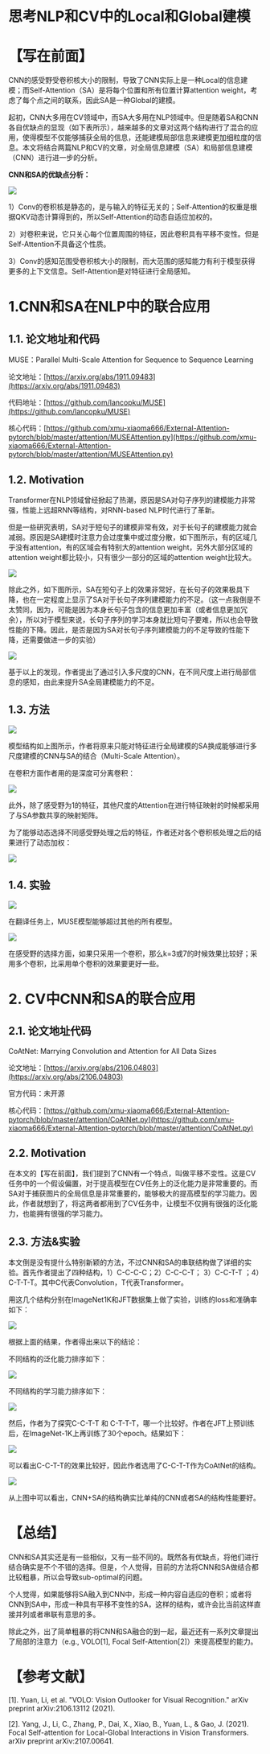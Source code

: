# 思考NLP和CV中的Local和Global建模

# 【写在前面】

CNN的感受野受卷积核大小的限制，导致了CNN实际上是一种Local的信息建模；而Self-Attention（SA）是将每个位置和所有位置计算attention weight，考虑了每个点之间的联系，因此SA是一种Global的建模。

起初，CNN大多用在CV领域中，而SA大多用在NLP领域中。但是随着SA和CNN各自优缺点的显现（如下表所示），越来越多的文章对这两个结构进行了混合的应用，使得模型不仅能够捕获全局的信息，还能建模局部信息来建模更加细粒度的信息。本文将结合两篇NLP和CV的文章，对全局信息建模（SA）和局部信息建模（CNN）进行进一步的分析。


**CNN和SA的优缺点分析：** 


![](https://secure.wostatic.cn/static%2FhDE3kAYm72oziY3AkKBjjo%2Fimage.png?auth_key=1625628251-oJHy2Pkhkj66XVxcVNhK78-0-14a7b36eb96aa54c50ba37584b55a762&image_process=resize,w_616)

1）Conv的卷积核是静态的，是与输入的特征无关的；Self-Attention的权重是根据QKV动态计算得到的，所以Self-Attention的动态自适应加权的。

2）对卷积来说，它只关心每个位置周围的特征，因此卷积具有平移不变性。但是Self-Attention不具备这个性质。

3）Conv的感知范围受卷积核大小的限制，而大范围的感知能力有利于模型获得更多的上下文信息。Self-Attention是对特征进行全局感知。


# 1.CNN和SA在NLP中的联合应用

## 1.1.  论文地址和代码

MUSE：Parallel Multi-Scale Attention for Sequence to Sequence Learning 

论文地址：[https://arxiv.org/abs/1911.09483](https://arxiv.org/abs/1911.09483)

代码地址：[https://github.com/lancopku/MUSE](https://github.com/lancopku/MUSE)

核心代码：[https://github.com/xmu-xiaoma666/External-Attention-pytorch/blob/master/attention/MUSEAttention.py](https://github.com/xmu-xiaoma666/External-Attention-pytorch/blob/master/attention/MUSEAttention.py)

## 1.2. Motivation

Transformer在NLP领域曾经掀起了热潮，原因是SA对句子序列的建模能力非常强，性能上远超RNN等结构，对RNN-based NLP时代进行了革新。

但是一些研究表明，SA对于短句子的建模非常有效，对于长句子的建模能力就会减弱。原因是SA建模时注意力会过度集中或过度分散，如下图所示，有的区域几乎没有attention，有的区域会有特别大的attention weight，另外大部分区域的attention weight都比较小，只有很少一部分的区域的attention weight比较大。

![](https://secure.wostatic.cn/static%2FhoVUB84BtE73pWX3bwm3Pv%2Fimage.png?auth_key=1625628250-fAVLez2jzUcHe4B3kjWBZB-0-eb73e950f5fde3e873173ef1c94ca651&image_process=resize,w_485)

除此之外，如下图所示，SA在短句子上的效果非常好，在长句子的效果极具下降，也在一定程度上显示了SA对于长句子序列建模能力的不足。（这一点我倒是不太赞同，因为，可能是因为本身长句子包含的信息更加丰富（或者信息更加冗余），所以对于模型来说，长句子序列的学习本身就比短句子要难，所以也会导致性能的下降。因此，是否是因为SA对长句子序列建模能力的不足导致的性能下降，还需要做进一步的实验）

![](https://secure.wostatic.cn/static%2FxtHRjAXNov6H4oDLLLkTms%2Fimage.png?auth_key=1625628250-dxsF2NNcgUbevFt2XGMsWJ-0-c0a3a8c1f874e3a80ef85f9f6d93b8f3&image_process=resize,w_454)

基于以上的发现，作者提出了通过引入多尺度的CNN，在不同尺度上进行局部信息的感知，由此来提升SA全局建模能力的不足。

## 1.3. 方法

![](https://secure.wostatic.cn/static%2Fc8AccmuHNCuteuB3JBi3LH%2Fimage.png?auth_key=1625628251-dnK295kAYRtHNoPTLeqtq4-0-6f794ee36f6d9cf987e0411f19e87749&image_process=resize,w_616)

模型结构如上图所示，作者将原来只能对特征进行全局建模的SA换成能够进行多尺度建模的CNN与SA的结合（Multi-Scale Attention）。

在卷积方面作者用的是深度可分离卷积：

![](https://secure.wostatic.cn/static%2FUwzAxnqa7yThTfqwZfan1%2Fimage.png?auth_key=1625628251-dpZ6WtV7XQMVJaUycf63gL-0-6390717ae07b7a85cd618c82209e5bea&image_process=resize,w_616)

此外，除了感受野为1的特征，其他尺度的Attention在进行特征映射的时候都采用了与SA参数共享的映射矩阵。

为了能够动态选择不同感受野处理之后的特征，作者还对各个卷积核处理之后的结果进行了动态加权：

![](https://secure.wostatic.cn/static%2F63o8yAQ1t5Nj5Yh5AvKh48%2Fimage.png?auth_key=1625628251-m4FngLTfYJY1iiW61KGf3Q-0-fc7daa14ac968787852b764bd0dd740d&image_process=resize,w_394)

## 1.4. 实验

![](https://secure.wostatic.cn/static%2FfcUHAAcUvyr4bhZZPGeF96%2Fimage.png?auth_key=1625628251-eHyLVYX3p2jZcriUzACF8Z-0-948c8bf303286292b642136a89e54446&image_process=resize,w_616)

在翻译任务上，MUSE模型能够超过其他的所有模型。


![](https://secure.wostatic.cn/static%2FnUj6G1foQXHT77XKu5hagN%2Fimage.png?auth_key=1625628251-4Vz1pRdKyPJVes52BNmTmZ-0-1b873d77b8d215611d9d354682ed9f65&image_process=resize,w_616)

在感受野的选择方面，如果只采用一个卷积，那么k=3或7的时候效果比较好；采用多个卷积，比采用单个卷积的效果要更好一些。


# 2. CV中CNN和SA的联合应用

## 2.1. 论文地址代码

CoAtNet: Marrying Convolution and Attention for All Data Sizes

论文地址：[https://arxiv.org/abs/2106.04803](https://arxiv.org/abs/2106.04803)

官方代码：未开源

核心代码：[https://github.com/xmu-xiaoma666/External-Attention-pytorch/blob/master/attention/CoAtNet.py](https://github.com/xmu-xiaoma666/External-Attention-pytorch/blob/master/attention/CoAtNet.py)


## 2.2. Motivation

在本文的【写在前面】，我们提到了CNN有一个特点，叫做平移不变性。这是CV任务中的一个假设偏置，对于提高模型在CV任务上的泛化能力是非常重要的。而SA对于捕获图片的全局信息是非常重要的，能够极大的提高模型的学习能力。因此，作者就想到了，将这两者都用到了CV任务中，让模型不仅拥有很强的泛化能力，也能拥有很强的学习能力。


## 2.3. 方法&实验

本文倒是没有提什么特别新颖的方法，不过CNN和SA的串联结构做了详细的实验。首先作者提出了四种结构，1）C-C-C-C；2）C-C-C-T； 3）C-C-T-T ；4）C-T-T-T。其中C代表Convolution，T代表Transformer。

用这几个结构分别在ImageNet1K和JFT数据集上做了实验，训练的loss和准确率如下：

![](https://secure.wostatic.cn/static%2FjFQ2AeDAoXTYaQwKTSnvb1%2Fimage.png?auth_key=1625628251-6y3H4mKR36HYGd7GMvJnRQ-0-243fcbb600876bc7358ae0618c21711a&image_process=resize,w_564)

根据上面的结果，作者得出来以下的结论：

不同结构的泛化能力排序如下：

![](https://secure.wostatic.cn/static%2FkawcWeCckgnUV2eyh26Xkb%2Fimage.png?auth_key=1625628251-r23aotjASE8QH3mYrunBuT-0-fbf3933fcded0149dea8097e3cd925ab&image_process=resize,w_616)

不同结构的学习能力排序如下：

![](https://secure.wostatic.cn/static%2FxzYLeTmNYcrGNUk2Q7ZSzM%2Fimage.png?auth_key=1625628251-ksNAibxxXTXJQ85HT4LbgV-0-193983b8b7caf08f6842de5f8f4fafad&image_process=resize,w_616)

然后，作者为了探究C-C-T-T 和 C-T-T-T，哪一个比较好。作者在JFT上预训练后，在ImageNet-1K上再训练了30个epoch。结果如下：

![](https://secure.wostatic.cn/static%2FsQgn5BcE633WHzRyNmvLAC%2Fimage.png?auth_key=1625628251-pn6jD8Qx587BNSKbScnDBY-0-31b89def6c569969544b90467098e322&image_process=resize,w_604)

可以看出C-C-T-T的效果比较好，因此作者选用了C-C-T-T作为CoAtNet的结构。

![](https://secure.wostatic.cn/static%2Fqhv9c1zMwGZym86CRt3smx%2Fimage.png?auth_key=1625628251-kux73RdZsXA5MsiRvocw2A-0-ec1fb5cf3fa4240c3163589f00dd3666&image_process=resize,w_616)

从上图中可以看出，CNN+SA的结构确实比单纯的CNN或者SA的结构性能要好。

# 【总结】

CNN和SA其实还是有一些相似，又有一些不同的。既然各有优缺点，将他们进行结合确实是不个不错的选择。但是，个人觉得，目前的方法将CNN和SA做结合都比较粗暴，所以会导致sub-optimal的问题。

个人觉得，如果能够将SA融入到CNN中，形成一种内容自适应的卷积；或者将CNN到SA中，形成一种具有平移不变性的SA，这样的结构，或许会比当前这样直接并列或者串联有意思的多。

除此之外，出了简单粗暴的将CNN和SA融合的到一起，最近还有一系列文章提出了局部的注意力（e.g., VOLO[1], Focal Self-Attention[2]）来提高模型的能力。


# 【参考文献】

[1].  Yuan, Li, et al. "VOLO: Vision Outlooker for Visual Recognition." arXiv preprint arXiv:2106.13112 (2021).

[2]. Yang, J., Li, C., Zhang, P., Dai, X., Xiao, B., Yuan, L., & Gao, J. (2021). Focal Self-attention for Local-Global Interactions in Vision Transformers. arXiv preprint arXiv:2107.00641.

